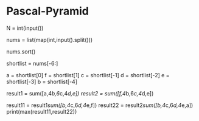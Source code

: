 # Pascal-Pyramid


N = int(input())
 
nums = list(map(int,input().split()))
 
nums.sort()
 
shortlist = nums[-6:]
 
a = shortlist[0]
f = shortlist[1]
c = shortlist[-1]
d = shortlist[-2]
e = shortlist[-3]
b = shortlist[-4]
 
result1 = sum([a,4*b,6*c,4*d,e])
result2 = sum([f,4*b,6*c,4*d,e])
 
result11 = result1*sum([b,4*c,6*d,4*e,f])
result22 = result2*sum([b,4*c,6*d,4*e,a])
print(max(result11,result22))


